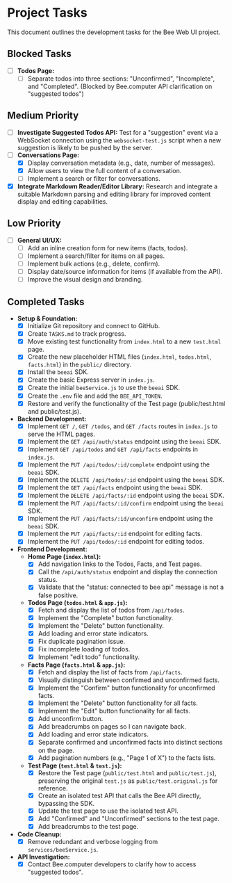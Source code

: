 # Project Tasks

This document outlines the development tasks for the Bee Web UI project.

## Blocked Tasks
- [ ] **Todos Page:**
    - [ ] Separate todos into three sections: "Unconfirmed", "Incomplete", and "Completed". (Blocked by Bee.computer API clarification on "suggested todos")

## Medium Priority
- [ ] **Investigate Suggested Todos API:** Test for a "suggestion" event via a WebSocket connection using the `websocket-test.js` script when a new suggestion is likely to be pushed by the server.
- [ ] **Conversations Page:**
    - [x] Display conversation metadata (e.g., date, number of messages).
    - [x] Allow users to view the full content of a conversation.
    - [ ] Implement a search or filter for conversations.
- [x] **Integrate Markdown Reader/Editor Library:** Research and integrate a suitable Markdown parsing and editing library for improved content display and editing capabilities.

## Low Priority
- [ ] **General UI/UX:**
    - [ ] Add an inline creation form for new items (facts, todos).
    - [ ] Implement a search/filter for items on all pages.
    - [ ] Implement bulk actions (e.g., delete, confirm).
    - [ ] Display date/source information for items (if available from the API).
    - [ ] Improve the visual design and branding.

## Completed Tasks

-   **Setup & Foundation:**
    -   [x] Initialize Git repository and connect to GitHub.
    -   [x] Create `TASKS.md` to track progress.
    -   [x] Move existing test functionality from `index.html` to a new `test.html` page.
    -   [x] Create the new placeholder HTML files (`index.html`, `todos.html`, `facts.html`) in the `public/` directory.
    -   [x] Install the `beeai` SDK.
    -   [x] Create the basic Express server in `index.js`.
    -   [x] Create the initial `beeService.js` to use the `beeai` SDK.
    -   [x] Create the `.env` file and add the `BEE_API_TOKEN`.
    -   [x] Restore and verify the functionality of the Test page (public/test.html and public/test.js).
-   **Backend Development:**
    -   [x] Implement `GET /`, `GET /todos`, and `GET /facts` routes in `index.js` to serve the HTML pages.
    -   [x] Implement the `GET /api/auth/status` endpoint using the `beeai` SDK.
    -   [x] Implement `GET /api/todos` and `GET /api/facts` endpoints in `index.js`.
    -   [x] Implement the `PUT /api/todos/:id/complete` endpoint using the `beeai` SDK.
    -   [x] Implement the `DELETE /api/todos/:id` endpoint using the `beeai` SDK.
    -   [x] Implement the `GET /api/facts` endpoint using the `beeai` SDK.
    -   [x] Implement the `DELETE /api/facts/:id` endpoint using the `beeai` SDK.
    -   [x] Implement the `PUT /api/facts/:id/confirm` endpoint using the `beeai` SDK.
    -   [x] Implement the `PUT /api/facts/:id/unconfirm` endpoint using the `beeai` SDK.
    -   [x] Implement the `PUT /api/facts/:id` endpoint for editing facts.
    -   [x] Implement the `PUT /api/todos/:id` endpoint for editing todos.
-   **Frontend Development:**
    -   **Home Page (`index.html`):**
        -   [x] Add navigation links to the Todos, Facts, and Test pages.
        -   [x] Call the `/api/auth/status` endpoint and display the connection status.
        -   [x] Validate that the "status: connected to bee api" message is not a false positive.
    -   **Todos Page (`todos.html` & `app.js`):**
        -   [x] Fetch and display the list of todos from `/api/todos`.
        -   [x] Implement the "Complete" button functionality.
        -   [x] Implement the "Delete" button functionality.
        -   [x] Add loading and error state indicators.
        -   [x] Fix duplicate pagination issue.
        -   [x] Fix incomplete loading of todos.
        -   [x] Implement "edit todo" functionality.
    -   **Facts Page (`facts.html` & `app.js`):**
        -   [x] Fetch and display the list of facts from `/api/facts`.
        -   [x] Visually distinguish between confirmed and unconfirmed facts.
        -   [x] Implement the "Confirm" button functionality for unconfirmed facts.
        -   [x] Implement the "Delete" button functionality for all facts.
        -   [x] Implement the "Edit" button functionality for all facts.
        -   [x] Add unconfirm button.
        -   [x] Add breadcrumbs on pages so I can navigate back.
        -   [x] Add loading and error state indicators.
        -   [x] Separate confirmed and unconfirmed facts into distinct sections on the page.
        -   [x] Add pagination numbers (e.g., "Page 1 of X") to the facts lists.
    -   **Test Page (`test.html` & `test.js`):**
        -   [x] Restore the Test page (`public/test.html` and `public/test.js`), preserving the original `test.js` as `public/test.original.js` for reference.
        -   [x] Create an isolated test API that calls the Bee API directly, bypassing the SDK.
        -   [x] Update the test page to use the isolated test API.
        -   [x] Add "Confirmed" and "Unconfirmed" sections to the test page.
        -   [x] Add breadcrumbs to the test page.
-   **Code Cleanup:**
    -   [x] Remove redundant and verbose logging from `services/beeService.js`.
-   **API Investigation:**
    -   [x] Contact Bee.computer developers to clarify how to access "suggested todos".